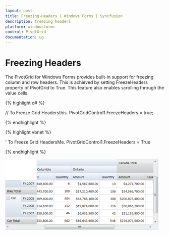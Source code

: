 ```yaml
---
layout: post
title: Freezing-Headers | Windows Forms | Syncfusion
description: freezing headers
platform: windowsforms
control: PivotGrid
documentation: ug
---
```


# Freezing Headers

The PivotGrid for Windows Forms provides built-in support for freezing column and row headers. This is achieved by setting FreezeHeaders property of PivotGrid to True. This feature also enables scrolling through the value cells.


{% highlight c# %}

// To Freeze Grid Headersthis.
PivotGridControl1.FreezeHeaders = true;

{% endhighlight %}

{% highlight vbnet %}

' To Freeze Grid HeadersMe.
PivotGridControl1.FreezeHeaders = True

{% endhighlight %}

![](Freezing-Headers_images/Freezing-Headers_img1.png)